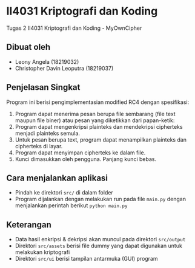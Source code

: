# II4031 Kriptografi dan Koding
Tugas 2 II4031 Kriptografi dan Koding - MyOwnCipher

## Dibuat oleh
* Leony Angela (18219032)
* Christopher Davin Leoputra (18219037)

## Penjelasan Singkat
Program ini berisi pengimplementasian modified RC4 dengan spesifikasi:<br />
1. Program dapat menerima pesan berupa file sembarang (file text maupun file
biner) atau pesan yang diketikkan dari papan-ketik: <br />
2. Program dapat mengenkripsi plainteks dan mendekripsi cipherteks menjadi
plainteks semula.<br />
3. Untuk pesan berupa text, program dapat menampilkan plainteks dan cipherteks di
layar.<br />
4. Program dapat menyimpan cipherteks ke dalam file.<br />
5. Kunci dimasukkan oleh pengguna. Panjang kunci bebas.<br />

## Cara menjalankan aplikasi
* Pindah ke direktori `src/` di dalam folder
* Program dijalankan dengan melakukan run pada file `main.py` dengan menjalankan perintah berikut `python main.py`

## Keterangan
* Data hasil enkripsi & dekripsi akan muncul pada direktori `src/output`
* Direktori `src/assets` berisi file dummy yang dapat digunakan untuk melakukan kriptografi
* Direktori `src/ui` berisi tampilan antarmuka (GUI) program
